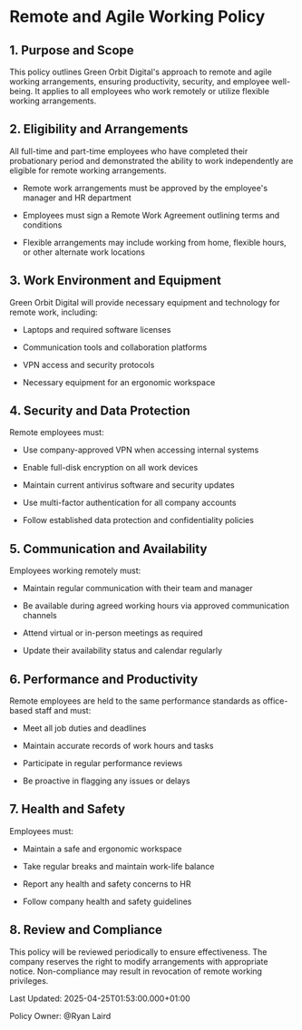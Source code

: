 # Remote and Agile Working Policy

## 1. Purpose and Scope

This policy outlines Green Orbit Digital's approach to remote and agile working arrangements, ensuring productivity, security, and employee well-being. It applies to all employees who work remotely or utilize flexible working arrangements.

## 2. Eligibility and Arrangements

All full-time and part-time employees who have completed their probationary period and demonstrated the ability to work independently are eligible for remote working arrangements.

- Remote work arrangements must be approved by the employee's manager and HR department

- Employees must sign a Remote Work Agreement outlining terms and conditions

- Flexible arrangements may include working from home, flexible hours, or other alternate work locations

## 3. Work Environment and Equipment

Green Orbit Digital will provide necessary equipment and technology for remote work, including:

- Laptops and required software licenses

- Communication tools and collaboration platforms

- VPN access and security protocols

- Necessary equipment for an ergonomic workspace

## 4. Security and Data Protection

Remote employees must:

- Use company-approved VPN when accessing internal systems

- Enable full-disk encryption on all work devices

- Maintain current antivirus software and security updates

- Use multi-factor authentication for all company accounts

- Follow established data protection and confidentiality policies

## 5. Communication and Availability

Employees working remotely must:

- Maintain regular communication with their team and manager

- Be available during agreed working hours via approved communication channels

- Attend virtual or in-person meetings as required

- Update their availability status and calendar regularly

## 6. Performance and Productivity

Remote employees are held to the same performance standards as office-based staff and must:

- Meet all job duties and deadlines

- Maintain accurate records of work hours and tasks

- Participate in regular performance reviews

- Be proactive in flagging any issues or delays

## 7. Health and Safety

Employees must:

- Maintain a safe and ergonomic workspace

- Take regular breaks and maintain work-life balance

- Report any health and safety concerns to HR

- Follow company health and safety guidelines

## 8. Review and Compliance

This policy will be reviewed periodically to ensure effectiveness. The company reserves the right to modify arrangements with appropriate notice. Non-compliance may result in revocation of remote working privileges.

Last Updated: 2025-04-25T01:53:00.000+01:00

Policy Owner: @Ryan Laird